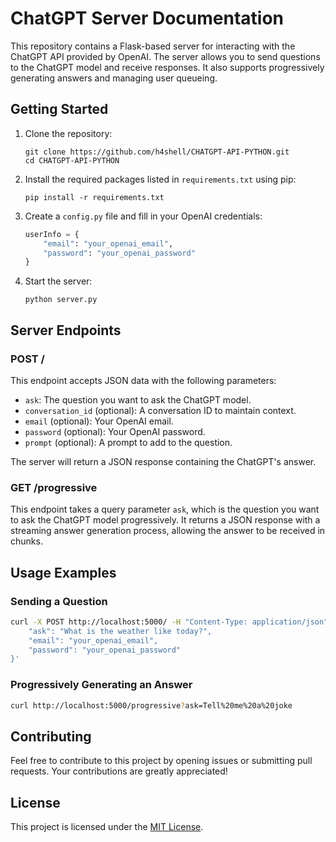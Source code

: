 # ChatGPT Server Documentation

This repository contains a Flask-based server for interacting with the ChatGPT API provided by OpenAI. The server allows you to send questions to the ChatGPT model and receive responses. It also supports progressively generating answers and managing user queueing.

## Getting Started

1. Clone the repository:

   ```
   git clone https://github.com/h4shell/CHATGPT-API-PYTHON.git
   cd CHATGPT-API-PYTHON
   ```

2. Install the required packages listed in `requirements.txt` using pip:

   ```
   pip install -r requirements.txt
   ```

3. Create a `config.py` file and fill in your OpenAI credentials:

   ```python
   userInfo = {
       "email": "your_openai_email",
       "password": "your_openai_password"
   }
   ```

4. Start the server:

   ```
   python server.py
   ```

## Server Endpoints

### POST /

This endpoint accepts JSON data with the following parameters:

- `ask`: The question you want to ask the ChatGPT model.
- `conversation_id` (optional): A conversation ID to maintain context.
- `email` (optional): Your OpenAI email.
- `password` (optional): Your OpenAI password.
- `prompt` (optional): A prompt to add to the question.

The server will return a JSON response containing the ChatGPT's answer.

### GET /progressive

This endpoint takes a query parameter `ask`, which is the question you want to ask the ChatGPT model progressively. It returns a JSON response with a streaming answer generation process, allowing the answer to be received in chunks.

## Usage Examples

### Sending a Question

```bash
curl -X POST http://localhost:5000/ -H "Content-Type: application/json" -d '{
    "ask": "What is the weather like today?",
    "email": "your_openai_email",
    "password": "your_openai_password"
}'
```

### Progressively Generating an Answer

```bash
curl http://localhost:5000/progressive?ask=Tell%20me%20a%20joke
```

## Contributing

Feel free to contribute to this project by opening issues or submitting pull requests. Your contributions are greatly appreciated!

## License

This project is licensed under the [MIT License](LICENSE).
